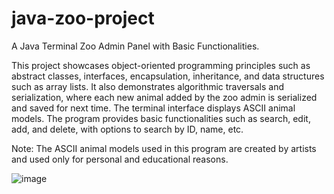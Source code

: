 # java-zoo-project

A Java Terminal Zoo Admin Panel with Basic Functionalities.

This project showcases object-oriented programming principles such as abstract classes, interfaces, encapsulation, inheritance, and data structures such as array lists. It also demonstrates algorithmic traversals and serialization, where each new animal added by the zoo admin is serialized and saved for next time. The terminal interface displays ASCII animal models. The program provides basic functionalities such as search, edit, add, and delete, with options to search by ID, name, etc.

Note: The ASCII animal models used in this program are created by artists and used only for personal and educational reasons.

![image](https://user-images.githubusercontent.com/98465741/230942076-40c810aa-caf7-4183-bf68-50f02db2d86c.png)

